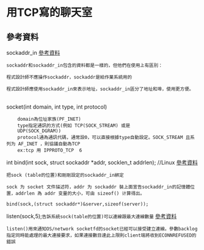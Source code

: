 # 用TCP寫的聊天室<br />
## 參考資料
sockaddr_in [參考資料](https://codertw.com/%E5%89%8D%E7%AB%AF%E9%96%8B%E7%99%BC/392331/)
```
sockaddr和sockaddr_in包含的資料都是一樣的，但他們在使用上有區別：

程式設計師不應操作sockaddr，sockaddr是給作業系統用的

程式設計師應使用sockaddr_in來表示地址，sockaddr_in區分了地址和埠，使用更方便。
``` 
<br />
socket(int domain, int type, int protocol)<br />

```
    domain為位址家族(PF_INET)
    type指定通訊的方式(例如 TCP(SOCK_STREAM) 或是
    UDP(SOCK_DGRAM))
    protocol通為通訊代碼，通常設0，可以直接根據type自動設定。SOCK_STREAM 且系列为 AF_INET ，則協議自動為TCP
    ex:tcp 用 IPPROTO_TCP  6
```

int bind(int sock, struct sockaddr *addr, socklen_t addrlen);  //Linux [參考資料](http://c.biancheng.net/cpp/html/3033.html)

```
把sock (table的位置)和剛剛設定的sockaddr_in綁定

sock 为 socket 文件描述符，addr 为 sockaddr 裝上面宣告sockaddr_in的記憶體位置，addrlen 為 addr 变量的大小，可由 sizeof() 计算得出。

bind(sock,(struct sockaddr*)&server,sizeof(server)); 
```

listen(sock,5);`告訴系統sock(table的位置)可以連線跟最大連線數量` [參考資料](http://stenlyho.blogspot.com/2008/08/socket-listen.html)

```listen()用來通知OS/network socketfd的socket已經可以接受建立連線。參數backlog指定同時能處理的最大連接要求，如果連接數目達此上限則client端將收到ECONNREFUSED的錯誤```
